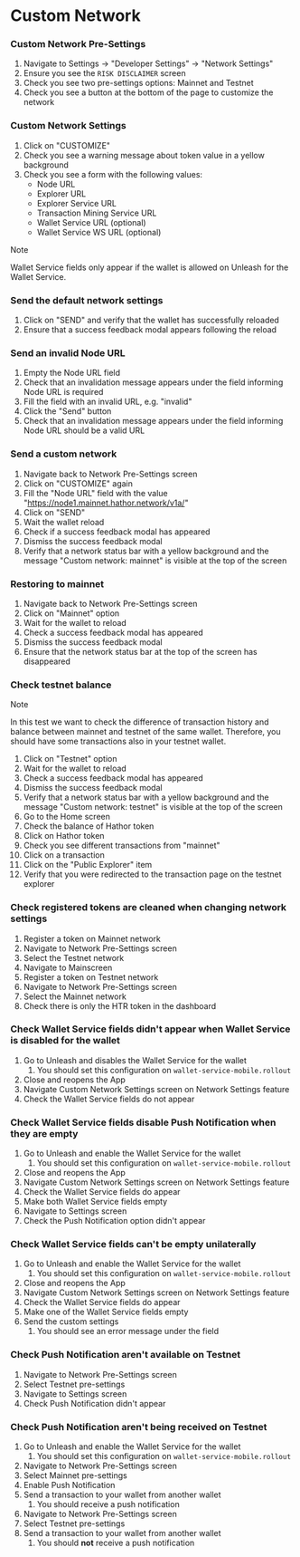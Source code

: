 # Custom Network

### Custom Network Pre-Settings
1. Navigate to Settings -> "Developer Settings" -> "Network Settings"
1. Ensure you see the `RISK DISCLAIMER` screen
1. Check you see two pre-settings options: Mainnet and Testnet
1. Check you see a button at the bottom of the page to customize the network

### Custom Network Settings
1. Click on "CUSTOMIZE"
1. Check you see a warning message about token value in a yellow background
1. Check you see a form with the following values:
    - Node URL
    - Explorer URL
    - Explorer Service URL
    - Transaction Mining Service URL
    - Wallet Service URL (optional)
    - Wallet Service WS URL (optional)

>[!NOTE]
> Wallet Service fields only appear if the wallet is allowed on Unleash for the Wallet Service.

### Send the default network settings
1. Click on "SEND" and verify that the wallet has successfully reloaded
1. Ensure that a success feedback modal appears following the reload

### Send an invalid Node URL
1. Empty the Node URL field
1. Check that an invalidation message appears under the field informing Node URL is required
1. Fill the field with an invalid URL, e.g. "invalid"
1. Click the "Send" button
1. Check that an invalidation message appears under the field informing Node URL should be a valid URL

### Send a custom network
1. Navigate back to Network Pre-Settings screen
1. Click on "CUSTOMIZE" again
1. Fill the "Node URL" field with the value "https://node1.mainnet.hathor.network/v1a/"
1. Click on "SEND"
1. Wait the wallet reload
1. Check if a success feedback modal has appeared
1. Dismiss the success feedback modal
1. Verify that a network status bar with a yellow background and the message "Custom network: mainnet" is visible at the top of the screen

### Restoring to mainnet
1. Navigate back to Network Pre-Settings screen
1. Click on "Mainnet" option
1. Wait for the wallet to reload
1. Check a success feedback modal has appeared
1. Dismiss the success feedback modal
1. Ensure that the network status bar at the top of the screen has disappeared

### Check testnet balance

>[!NOTE]
> In this test we want to check the difference of transaction history and balance between mainnet and testnet of the same wallet. Therefore, you should have some transactions also in your testnet wallet.

1. Click on "Testnet" option
1. Wait for the wallet to reload
1. Check a success feedback modal has appeared
1. Dismiss the success feedback modal
1. Verify that a network status bar with a yellow background and the message "Custom network: testnet" is visible at the top of the screen
1. Go to the Home screen
1. Check the balance of Hathor token
1. Click on Hathor token
1. Check you see different transactions from "mainnet"
1. Click on a transaction
1. Click on the "Public Explorer" item
1. Verify that you were redirected to the transaction page on the testnet explorer

### Check registered tokens are cleaned when changing network settings
1. Register a token on Mainnet network
1. Navigate to Network Pre-Settings screen
1. Select the Testnet network
1. Navigate to Mainscreen
1. Register a token on Testnet network
1. Navigate to Network Pre-Settings screen
1. Select the Mainnet network
1. Check there is only the HTR token in the dashboard

### Check Wallet Service fields didn't appear when Wallet Service is disabled for the wallet
1. Go to Unleash and disables the Wallet Service for the wallet
    1. You should set this configuration on `wallet-service-mobile.rollout`
1. Close and reopens the App
1. Navigate Custom Network Settings screen on Network Settings feature
1. Check the Wallet Service fields do not appear

### Check Wallet Service fields disable Push Notification when they are empty
1. Go to Unleash and enable the Wallet Service for the wallet
    1. You should set this configuration on `wallet-service-mobile.rollout`
1. Close and reopens the App
1. Navigate Custom Network Settings screen on Network Settings feature
1. Check the Wallet Service fields do appear
1. Make both Wallet Service fields empty
1. Navigate to Settings screen
1. Check the Push Notification option didn't appear

### Check Wallet Service fields can't be empty unilaterally
1. Go to Unleash and enable the Wallet Service for the wallet
    1. You should set this configuration on `wallet-service-mobile.rollout`
1. Close and reopens the App
1. Navigate Custom Network Settings screen on Network Settings feature
1. Check the Wallet Service fields do appear
1. Make one of the Wallet Service fields empty
1. Send the custom settings
    1. You should see an error message under the field

### Check Push Notification aren't available on Testnet
1. Navigate to Network Pre-Settings screen
1. Select Testnet pre-settings
1. Navigate to Settings screen
1. Check Push Notification didn't appear

### Check Push Notification aren't being received on Testnet
1. Go to Unleash and enable the Wallet Service for the wallet
    1. You should set this configuration on `wallet-service-mobile.rollout`
1. Navigate to Network Pre-Settings screen
1. Select Mainnet pre-settings
1. Enable Push Notification
1. Send a transaction to your wallet from another wallet
    1. You should receive a push notification
1. Navigate to Network Pre-Settings screen
1. Select Testnet pre-settings
1. Send a transaction to your wallet from another wallet
    1. You should **not** receive a push notification
